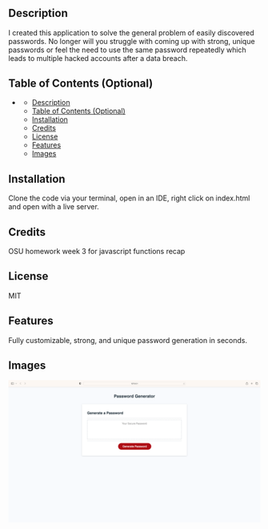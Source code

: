 # <Password Generator>

## Description

I created this application to solve the general problem of easily discovered passwords. No longer will you struggle with coming up with strong, unique passwords or feel the need to use the same password repeatedly which leads to multiple hacked accounts after a data breach. 

## Table of Contents (Optional)

- [](#)
  - [Description](#description)
  - [Table of Contents (Optional)](#table-of-contents-optional)
  - [Installation](#installation)
  - [Credits](#credits)
  - [License](#license)
  - [Features](#features)
  - [Images](#images)

## Installation

Clone the code via your terminal, open in an IDE, right click on index.html and open with a live server.


## Credits

OSU homework week 3 for javascript functions recap

## License

MIT

## Features

Fully customizable, strong, and unique password generation in seconds.

## Images

![Application image 1](./Assets/images/passwordGen.png)

